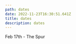 ```yaml
---
path: dates
date: 2022-11-23T16:30:51.641Z
title: dates
description: dates
---
```


F﻿eb 17th - The Spur